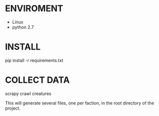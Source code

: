 ENVIROMENT
==========

* Linux
* python 2.7


INSTALL
=======

pip install -r requirements.txt


COLLECT DATA
============

scrapy crawl creatures

This will generate several files, one per faction, in the root directory of the project.